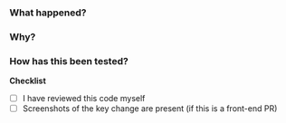 ### What happened?
<!-- Explain your change, and any non-intutive aspects of it -->

### Why?
<!-- What's the real reason behind this change? -->

### How has this been tested?
<!-- Unit tests? Local testing? Something else? -->

**Checklist**
- [ ] I have reviewed this code myself
- [ ] Screenshots of the key change are present (if this is a front-end PR)
